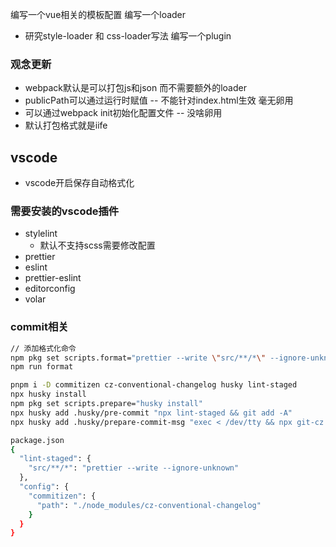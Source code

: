 编写一个vue相关的模板配置
编写一个loader

- 研究style-loader 和 css-loader写法
  编写一个plugin

### 观念更新

- webpack默认是可以打包js和json 而不需要额外的loader
- publicPath可以通过运行时赋值 -- 不能针对index.html生效 毫无卵用
- 可以通过webpack init初始化配置文件 -- 没啥卵用
- 默认打包格式就是iife

## vscode

- vscode开启保存自动格式化

### 需要安装的vscode插件

- stylelint
  - 默认不支持scss需要修改配置
- prettier
- eslint
- prettier-eslint
- editorconfig
- volar

### commit相关

```bash
// 添加格式化命令
npm pkg set scripts.format="prettier --write \"src/**/*\" --ignore-unknown"
npm run format

pnpm i -D commitizen cz-conventional-changelog husky lint-staged
npx husky install
npm pkg set scripts.prepare="husky install"
npx husky add .husky/pre-commit "npx lint-staged && git add -A"
npx husky add .husky/prepare-commit-msg "exec < /dev/tty && npx git-cz --hook || true"

package.json
{
  "lint-staged": {
    "src/**/*": "prettier --write --ignore-unknown"
  },
  "config": {
    "commitizen": {
      "path": "./node_modules/cz-conventional-changelog"
    }
  }
}
```

